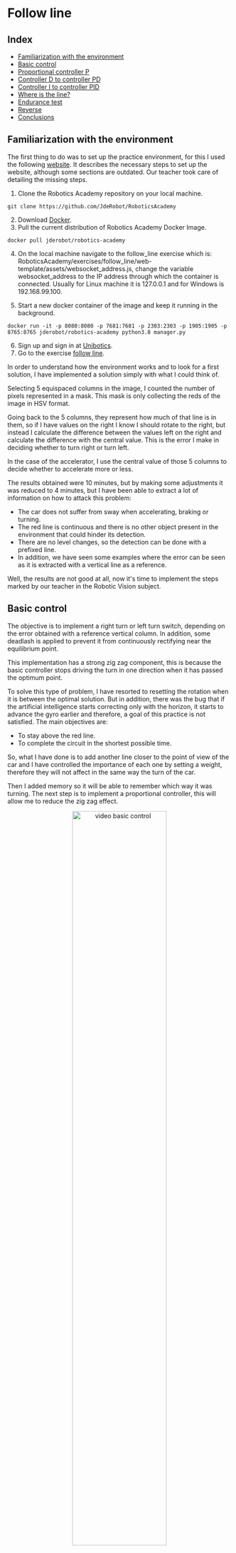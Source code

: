 # Follow line

## Index
+ [Familiarization with the environment](#familiarization-with-the-environment)
+ [Basic control](#basic-control)
+ [Proportional controller P](#proportional-controller-p)
+ [Controller D to controller PD](#controller-d-to-controller-pd)
+ [Controller I to controller PID](#controller-i-to-controller-pid)
+ [Where is the line?](#where-is-the-line)
+ [Endurance test](#endurance-test)
+ [Reverse](#reverse)
+ [Conclusions](#conclusions)
## Familiarization with the environment
The first thing to do was to set up the practice environment, for this I used the following [website](https://jderobot.github.io/RoboticsAcademy/exercises/AutonomousCars/follow_line/). It describes the necessary steps to set up the website, although some sections are outdated. Our teacher took care of detailing the missing steps.

1. Clone the Robotics Academy repository on your local machine.
```
git clone https://github.com/JdeRobot/RoboticsAcademy
```
2. Download [Docker](https://docs.docker.com/get-docker/).
3. Pull the current distribution of Robotics Academy Docker Image.
```
docker pull jderobot/robotics-academy
```
4. On the local machine navigate to the follow_line exercise which is: RoboticsAcademy/exercises/follow_line/web-template/assets/websocket_address.js, change the variable websocket_address to the IP address through which the container is connected. Usually for Linux machine it is 127.0.0.1 and for Windows is 192.168.99.100.

5. Start a new docker container of the image and keep it running in the background.
```
docker run -it -p 8080:8080 -p 7681:7681 -p 2303:2303 -p 1905:1905 -p 8765:8765 jderobot/robotics-academy python3.8 manager.py
```
6. Sign up and sign in at [Unibotics](https://unibotics.org/).
7. Go to the exercise [follow line](https://unibotics.org/academy/login?next=/academy/exercise/follow_line/).

In order to understand how the environment works and to look for a first solution, I have implemented a solution simply with what I could think of. 

Selecting 5 equispaced columns in the image, I counted the number of pixels represented in a mask. This mask is only collecting the reds of the image in HSV format. 

Going back to the 5 columns, they represent how much of that line is in them, so if I have values on the right I know I should rotate to the right, but instead I calculate the difference between the values left on the right and calculate the difference with the central value. This is the error I make in deciding whether to turn right or turn left.

In the case of the accelerator, I use the central value of those 5 columns to decide whether to accelerate more or less.

The results obtained were 10 minutes, but by making some adjustments it was reduced to 4 minutes, but I have been able to extract a lot of information on how to attack this problem:
- The car does not suffer from sway when accelerating, braking or turning.
- The red line is continuous and there is no other object present in the environment that could hinder its detection.
- There are no level changes, so the detection can be done with a prefixed line.
- In addition, we have seen some examples where the error can be seen as it is extracted with a vertical line as a reference.

Well, the results are not good at all, now it's time to implement the steps marked by our teacher in the Robotic Vision subject.

## Basic control
The objective is to implement a right turn or left turn switch, depending on the error obtained with a reference vertical column. In addition, some deadlash is applied to prevent it from continuously rectifying near the equilibrium point.

This implementation has a strong zig zag component, this is because the basic controller stops driving the turn in one direction when it has passed the optimum point.

To solve this type of problem, I have resorted to resetting the rotation when it is between the optimal solution. But in addition, there was the bug that if the artificial intelligence starts correcting only with the horizon, it starts to advance the gyro earlier and therefore, a goal of this practice is not satisfied. The main objectives are:

- To stay above the red line.
- To complete the circuit in the shortest possible time.

So, what I have done is to add another line closer to the point of view of the car and I have controlled the importance of each one by setting a weight, therefore they will not affect in the same way the turn of the car.

Then I added memory so it will be able to remember which way it was turning. The next step is to implement a proportional controller, this will allow me to reduce the zig zag effect.

<p align="center">
  <img src="Videos/P1_1.gif" alt="video basic control" width="65%" />
</p>

## Proportional controller P
This controller is based on adding a Kp constant in order to weight the effect of the error.

Implementing this type of controller, there are several differences with the previous one. In this case, how much the vehicle will rotate is determined proportionally by the error measurement obtained.

To calculate this error, I have changed the implementation and now calculate the centroid of the image for a range. This allows me to obtain a more robust implementation of the problem, since I am not limited to a single horizontal line of the camera.

Anyway, I have adjusted the available parameters so that the lap time is as short as possible, so for other circumstances this may not be the best configuration.

The lap time has been reduced to between 36 - 37s. I want to mention the help of a classmate, because in the original formula the value obtained in the previous instant was added, but this made the response worse. When this parameter was eliminated, the times were greatly reduced. 

<p align="center">
  <img src="Videos/ControllerP.gif" alt="video basic control" width="65%" />
</p>

## Controller D to controller PD

In this step, I am going to add a new constant to the controller (Kd). This component is the derivative of the error, which translates into the difference between the previous error and the current error. This component is added with the proportional controller. The expected consequence of this component is that if the error continues to increase from one instant to the next, the correction applied by the proportional component will be intensified. The opposite is true for the opposite case. In other words, the response will be intensified if the correction is not sufficient and will be damped if it approaches the optimum.

The results have not been long in coming and this has greatly increased the speed of the vehicle. The oscillations produced by the proportional controller have been greatly reduced.

In addition, in this step the results obtained by the proportional and derivative controller have been used to control the acceleration of the vehicle. The logic behind this design decision is that one expects to accelerate when the error is small, but to brake drastically when there are sudden variations in the track (such as when arriving at a curve from a straight line).

The results obtained have improved, the lap time is between 23-24 s, but as you can see in the video below, there are quite a few oscillations.

<p align="center">
  <img src="Videos/ControllerPD.gif" alt="video basic control" width="65%" />
</p>

## Controller I to controller PID

This is the latest version to be explored. In it appears the constant Ki which multiplies the integral of the error with respect to time. This means that the error will accumulate and its effects are as follows:
- When a curve step is being performed, this component is forcing a correction in the direction of the curve, compensating for the error that P cannot rectify.
- On the other hand, if this component is well parameterized, it allows damping the oscillations, but if it is too large it will intensify them.

For this controller, it has been decided to change the way of controlling the accelerator pedal. Now, it starts from a specific speed and is reduced according to the difference between the angle of rotation of the steering wheel at this instant and the previous one. This is intended to make the car accelerate when it is in a stable position and brake in the opposite case.

The central reference of the camera has also been modified, moving it a little to the right, since the camera is not centered with the car.

What has been achieved with this controller is to improve the lap time by keeping the car on the line in a reasonable way (23 - 24s).

<p align="center">
  <img src="Videos/ControllerPID.gif" alt="video basic control" width="65%" />
</p>

## Where is the line?

Another requirement of the practice is to manage the following situation: What happens if the car starts in a position where there is no line? 
To solve this, before entering the execution loop, you are going to create an instruction that applies a turn in a given direction until a line is found.

The purpose of this section is to increase the robustness of the system in certain situations. The main difficulty encountered was that the car detected a line and started to drive at maximum speed, to avoid this, the maximum speed is reached after chasing the red line for a certain period of time. Another not quite correct behavior, is that when the car detects the red line again it acts like a high pressure spring, so it does not seem very natural.

<p align="center">
  <img src="Videos/Noline.gif" alt="video basic control" width="65%" />
</p>

## Endurance test
In order to verify that the proposed system is robust enough for this circuit, a test of 9 consecutive laps has been carried out. 

Some faults detected in the simulation are: the chronometer stops working correctly and the fps of the GUI decreases during the simulation, which makes it difficult to test the system.
<p align="center">
  <img src="Videos/9laps.gif" alt="video basic control" width="65%" />
</p>

## Reverse

I also wanted to check how the car behaves in counterclockwise direction, the lap time is similar to the one obtained in clockwise direction. (24 - 25s)

<p align="center">
  <img src="Videos/reverse.gif" alt="video basic control" width="65%" />
</p>

## Conclusions

The conclusions obtained during the experimentation carried out with the practice are:

- P, PD and PID controllers, have very good behaviors, with little coding and can be tuned experimentally.
- The P controller indicates how much to correct the error, if the Kp constant is too high the oscillations increase and if it is too little, the error is not corrected enough.
- The D controller corrects these oscillations, but if it is too high it can increase them.
- The controller I corrects the error that PD cannot, but if it is too high this correction ends up acting too long.
- In the end you have to find the balance between speed and how much you are on the line, in my case I think I have opted a little more for the speed. This is because if the speed is increased, the frames available to make decisions is reduced and forces to have a faster response, which ends up translating into a system that seems to be governed by a high pressure spring, with quite abrupt reactions.
- The experiments carried out to find good parameters can take a long time, because it is played with 3 constants, speed range, how to estimate the error, etc.. 
- The simulation environment makes the task much easier, although using the same parameters on several computers the results are different.

As a final conclusion, it is completely clear to me that you can create behaviors that require very little compute and are very fast. Also that finding a solution is simple, but trying to adjust the parameters to obtain the best solution is very complicated. On the other hand, it requires a fairly controlled environment to work properly.

A very interesting practice! I have learned a lot!

| [Go up](#follow-line) | [Main page](../index.md) |
